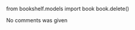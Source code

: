 <!-- Commands used -->
from bookshelf.models import book
book.delete()


<!-- Comments gotten from creating a book. -->
No comments was given